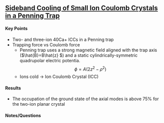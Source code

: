 ## [Sideband Cooling of Small Ion Coulomb Crystals in a Penning Trap](https://arxiv.org/abs/1705.08518)

#### Key Points

- Two- and three-ion 40Ca+ ICCs in a Penning trap
- Trapping force vs Coulomb force
  - Penning trap uses a strong magnetic field aligned with the trap axis ($\hat{B}=B\hat{z} $) and a static cylindrically-symmetric quadrupolar electric potentia.
    $$\phi=A(2z^2-\rho^2)$$
  - Ions cold $\to$ Ion Coulomb Crystal (ICC)

#### Results

- The occupation of the ground state of the axial modes is above 75% for the two-ion planar crystal

#### Notes/Questions
